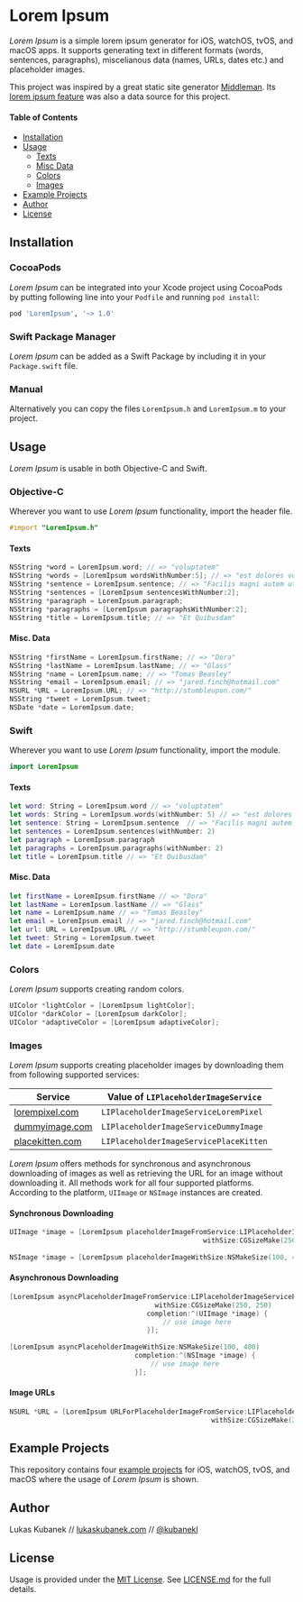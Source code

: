 # Lorem Ipsum

*Lorem Ipsum* is a simple lorem ipsum generator for iOS, watchOS, tvOS, and macOS apps. It supports generating text in different formats (words, sentences, paragraphs), miscelianous data (names, URLs, dates etc.) and placeholder images.

This project was inspired by a great static site generator [Middleman](http://github.com/middleman/middleman). Its [lorem ipsum feature](https://github.com/middleman/middleman/blob/37e22c040ebcabed0ac3d8bce85aa085177d012a/middleman-core/lib/middleman-more/extensions/lorem.rb) was also a data source for this project.

#### Table of Contents

- [Installation](#installation)
- [Usage](#usage)
    - [Texts](#texts)
    - [Misc Data](#misc-data)
    - [Colors](#colors)
    - [Images](#images)
- [Example Projects](#example-projects)
- [Author](#author)
- [License](#license)

## Installation

### CocoaPods

*Lorem Ipsum* can be integrated into your Xcode project using CocoaPods by putting following line into your `Podfile` and running `pod install`:

```ruby
pod 'LoremIpsum', '~> 1.0'
```

### Swift Package Manager

*Lorem Ipsum* can be added as a Swift Package by including it in your `Package.swift` file.

### Manual
Alternatively you can copy the files `LoremIpsum.h` and `LoremIpsum.m` to your project.

## Usage

*Lorem Ipsum* is usable in both Objective-C and Swift. 

### Objective-C

Wherever you want to use *Lorem Ipsum* functionality, import the header file.

```objective-c
#import "LoremIpsum.h"
```

#### Texts

```objective-c
NSString *word = LoremIpsum.word; // => "voluptatem"
NSString *words = [LoremIpsum wordsWithNumber:5]; // => "est dolores voluptatem cumque itaque"
NSString *sentence = LoremIpsum.sentence; // => "Facilis magni autem ut iure cum voluptas excepturi eos."
NSString *sentences = [LoremIpsum sentencesWithNumber:2];
NSString *paragraph = LoremIpsum.paragraph;
NSString *paragraphs = [LoremIpsum paragraphsWithNumber:2];
NSString *title = LoremIpsum.title; // => "Et Quibusdam"
```

#### Misc. Data

```objective-c
NSString *firstName = LoremIpsum.firstName; // => "Dora"
NSString *lastName = LoremIpsum.lastName; // => "Glass"
NSString *name = LoremIpsum.name; // => "Tomas Beasley"
NSString *email = LoremIpsum.email; // => "jared.finch@hotmail.com"
NSURL *URL = LoremIpsum.URL; // => "http://stumbleupon.com/"
NSString *tweet = LoremIpsum.tweet;
NSDate *date = LoremIpsum.date;
```

### Swift

Wherever you want to use *Lorem Ipsum* functionality, import the module.

```swift
import LoremIpsum
```

#### Texts

```swift
let word: String = LoremIpsum.word // => "voluptatem"
let words: String = LoremIpsum.words(withNumber: 5) // => "est dolores voluptatem cumque itaque"
let sentence: String = LoremIpsum.sentence  // => "Facilis magni autem ut iure cum voluptas excepturi eos."
let sentences = LoremIpsum.sentences(withNumber: 2)
let paragraph = LoremIpsum.paragraph
let paragraphs = LoremIpsum.paragraphs(withNumber: 2)
let title = LoremIpsum.title // => "Et Quibusdam"
```

#### Misc. Data

```swift
let firstName = LoremIpsum.firstName // => "Dora"
let lastName = LoremIpsum.lastName // => "Glass"
let name = LoremIpsum.name // => "Tomas Beasley"
let email = LoremIpsum.email // => "jared.finch@hotmail.com"
let url: URL = LoremIpsum.URL // => "http://stumbleupon.com/"
let tweet: String = LoremIpsum.tweet
let date = LoremIpsum.date
```

### Colors

*Lorem Ipsum* supports creating random colors.

```objective-c
UIColor *lightColor = [LoremIpsum lightColor];
UIColor *darkColor = [LoremIpsum darkColor];
UIColor *adaptiveColor = [LoremIpsum adaptiveColor];
```

### Images

*Lorem Ipsum* supports creating placeholder images by downloading them from following supported services:

| Service                                   | Value of `LIPlaceholderImageService`   |
| ----------------------------------------- | -------------------------------------- |
| [lorempixel.com](http://lorempixel.com)   | `LIPlaceholderImageServiceLoremPixel`  |
| [dummyimage.com](http://dummyimage.com)   | `LIPlaceholderImageServiceDummyImage`  |
| [placekitten.com](http://placekitten.com) | `LIPlaceholderImageServicePlaceKitten` |

*Lorem Ipsum* offers methods for synchronous and asynchronous downloading of images as well as retrieving the URL for an image without downloading it. All methods work for all four supported platforms. According to the platform, `UIImage` or `NSImage` instances are created.

#### Synchronous Downloading

```objective-c
UIImage *image = [LoremIpsum placeholderImageFromService:LIPlaceholderImageServicePlaceKitten
                                                withSize:CGSizeMake(250, 250)];
                                                 
NSImage *image = [LoremIpsum placeholderImageWithSize:NSMakeSize(100, 400)];
```

#### Asynchronous Downloading

```objective-c
[LoremIpsum asyncPlaceholderImageFromService:LIPlaceholderImageServicePlaceKitten
                                    withSize:CGSizeMake(250, 250)
                                  completion:^(UIImage *image) {
                                      // use image here
                                  }];
                                  
[LoremIpsum asyncPlaceholderImageWithSize:NSMakeSize(100, 400)
                               completion:^(NSImage *image) {
                                   // use image here
                               }];
```

#### Image URLs

```objective-c
NSURL *URL = [LoremIpsum URLForPlaceholderImageFromService:LIPlaceholderImageServiceDummyImage
                                                  withSize:CGSizeMake(250, 250)];
```

## Example Projects

This repository contains four [example projects](/Examples/) for iOS, watchOS, tvOS, and macOS where the usage of *Lorem Ipsum* is shown.

## Author

Lukas Kubanek // [lukaskubanek.com](http://lukaskubanek.com) // [@kubanekl](https://twitter.com/kubanekl)

## License

Usage is provided under the [MIT License](http://opensource.org/licenses/MIT). See [LICENSE.md](LICENSE.md) for the full details.
